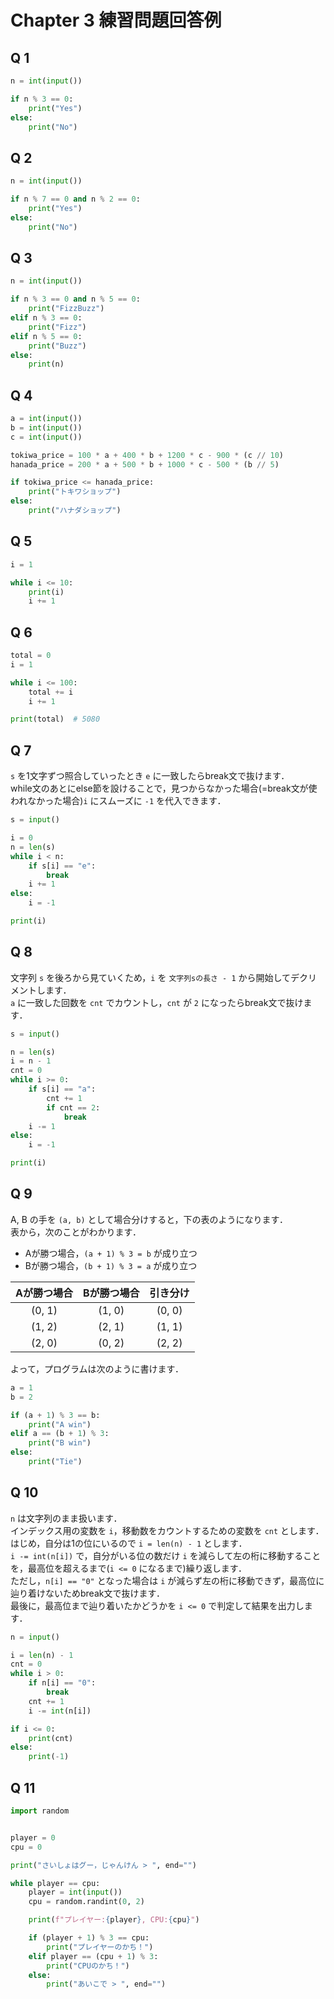 # Chapter 3 練習問題回答例

## Q 1

```python
n = int(input())

if n % 3 == 0:
    print("Yes")
else:
    print("No")
```


## Q 2

```python
n = int(input())

if n % 7 == 0 and n % 2 == 0:
    print("Yes")
else:
    print("No")
```


## Q 3

```python
n = int(input())

if n % 3 == 0 and n % 5 == 0:
    print("FizzBuzz")
elif n % 3 == 0:
    print("Fizz")
elif n % 5 == 0:
    print("Buzz")
else:
    print(n)
```


## Q 4

```python
a = int(input())
b = int(input())
c = int(input())

tokiwa_price = 100 * a + 400 * b + 1200 * c - 900 * (c // 10)
hanada_price = 200 * a + 500 * b + 1000 * c - 500 * (b // 5)

if tokiwa_price <= hanada_price:
    print("トキワショップ")
else:
    print("ハナダショップ")
```

## Q 5

```python
i = 1

while i <= 10:
    print(i)
    i += 1
```

## Q 6

```python
total = 0
i = 1

while i <= 100:
    total += i
    i += 1

print(total)  # 5080
```


## Q 7

`s` を1文字ずつ照合していったとき `e` に一致したらbreak文で抜けます．  
while文のあとにelse節を設けることで，見つからなかった場合(=break文が使われなかった場合)`i` にスムーズに `-1` を代入できます．  

```python
s = input()

i = 0
n = len(s)
while i < n:
    if s[i] == "e":
        break
    i += 1
else:
    i = -1

print(i)
```


## Q 8

文字列 `s` を後ろから見ていくため，`i` を `文字列sの長さ - 1` から開始してデクリメントします．  
`a` に一致した回数を `cnt` でカウントし，`cnt` が `2` になったらbreak文で抜けます．  

```python
s = input()

n = len(s)
i = n - 1
cnt = 0
while i >= 0:
    if s[i] == "a":
        cnt += 1
        if cnt == 2:
            break
    i -= 1
else:
    i = -1

print(i)
```


## Q 9

A, B の手を `(a, b)` として場合分けすると，下の表のようになります．  
表から，次のことがわかります．  
- Aが勝つ場合，`(a + 1) % 3 = b` が成り立つ
- Bが勝つ場合，`(b + 1) % 3 = a` が成り立つ

| Aが勝つ場合 | Bが勝つ場合 | 引き分け |
| :---------: | :---------: | :------: |
|   (0, 1)    |   (1, 0)    |  (0, 0)  |
|   (1, 2)    |   (2, 1)    |  (1, 1)  |
|   (2, 0)    |   (0, 2)    |  (2, 2)  |

よって，プログラムは次のように書けます．  

```python
a = 1
b = 2

if (a + 1) % 3 == b:
    print("A win")
elif a == (b + 1) % 3:
    print("B win")
else:
    print("Tie")
```


## Q 10

`n` は文字列のまま扱います．  
インデックス用の変数を `i`，移動数をカウントするための変数を `cnt` とします．  
はじめ，自分は1の位にいるので `i = len(n) - 1` とします．  
`i -= int(n[i])` で，自分がいる位の数だけ `i` を減らして左の桁に移動することを，最高位を超えるまで(`i <= 0` になるまで)繰り返します．  
ただし，`n[i] == "0"` となった場合は `i` が減らず左の桁に移動できず，最高位に辿り着けないためbreak文で抜けます．  
最後に，最高位まで辿り着いたかどうかを `i <= 0` で判定して結果を出力します．  

```python
n = input()

i = len(n) - 1
cnt = 0
while i > 0:
    if n[i] == "0":
        break
    cnt += 1
    i -= int(n[i])

if i <= 0:
    print(cnt)
else:
    print(-1)
```


## Q 11

```python
import random


player = 0
cpu = 0

print("さいしょはグー，じゃんけん > ", end="")

while player == cpu:
    player = int(input())
    cpu = random.randint(0, 2)

    print(f"プレイヤー:{player}, CPU:{cpu}")

    if (player + 1) % 3 == cpu:
        print("プレイヤーのかち！")
    elif player == (cpu + 1) % 3:
        print("CPUのかち！")
    else:
        print("あいこで > ", end="")
```

